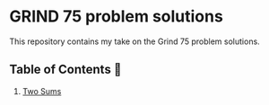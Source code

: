 # GRIND 75 problem solutions

This repository contains my take on the Grind 75 problem solutions.

## Table of Contents :bookmark_tabs:
1. [Two Sums](https://github.com/Shaun04/Grind-75-solutions/blob/main/Week%201/twosums.py)
